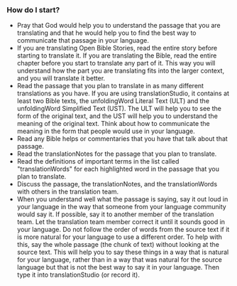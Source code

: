 
### How do I start?

* Pray that God would help you to understand the passage that you are translating and that he would help you to find the best way to communicate that passage in your language.
* If you are translating Open Bible Stories, read the entire story before starting to translate it. If you are translating the Bible, read the entire chapter before you start to translate any part of it. This way you will understand how the part you are translating fits into the larger context, and you will translate it better.
* Read the passage that you plan to translate in as many different translations as you have. If you are using translationStudio, it contains at least two Bible texts, the unfoldingWord Literal Text (ULT) and the unfoldingWord Simplified Text (UST). The ULT will help you to see the form of the original text, and the UST will help you to understand the meaning of the original text. Think about how to communicate the meaning in the form that people would use in your language. 
* Read any Bible helps or commentaries that you have that talk about that passage.
* Read the translationNotes for the passage that you plan to translate.
* Read the definitions of important terms in the list called "translationWords" for each highlighted word in the passage that you plan to translate.
* Discuss the passage, the translationNotes, and the translationWords with others in the translation team.
* When you understand well what the passage is saying, say it out loud in your language in the way that someone from your language community would say it. If possible, say it to another member of the translation team. Let the translation team member correct it until it sounds good in your language. Do not follow the order of words from the source text if it is more natural for your language to use a different order. To help with this, say the whole passage (the chunk of text) without looking at the source text. This will help you to say these things in a way that is natural for your language, rather than in a way that was natural for the source language but that is not the best way to say it in your language. Then type it into translationStudio (or record it).  

